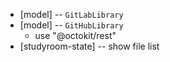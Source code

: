 - [model] -- `GitLabLibrary`
- [model] -- `GitHubLibrary`
  - use "@octokit/rest"
- [studyroom-state] -- show file list
